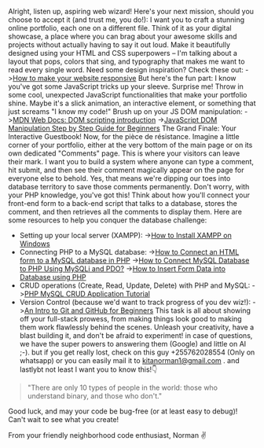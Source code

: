 Alright, listen up, aspiring web wizard!
Here's your next mission, should you choose to accept it (and trust me, you do!): I want you to craft a stunning online portfolio, each one on a different file. Think of it as your digital showcase, a place where you can brag about your awesome skills and projects without actually having to say it out loud. Make it beautifully designed using your HTML and CSS superpowers – I'm talking about a layout that pops, colors that sing, and typography that makes me want to read every single word.
Need some design inspiration? Check these out:
->[How to make your website responsive](https://developer.mozilla.org/en-US/docs/Learn_web_development/Core/CSS_layout/Responsive_Design)
But here's the fun part: I know you've got some JavaScript tricks up your sleeve. Surprise me! Throw in some cool, unexpected JavaScript functionalities that make your portfolio shine. Maybe it's a slick animation, an interactive element, or something that just screams "I know my code!"
Brush up on your JS DOM manipulation:
->[MDN Web Docs: DOM scripting introduction](https://developer.mozilla.org/en-US/docs/Learn_web_development/Core/Scripting/DOM_scripting)
->[JavaScript DOM Manipulation Step by Step Guide for Beginners](https://medium.com/@kaklotarrahul79/master-javascript-dom-manipulation-step-by-step-guide-for-beginners-b1e07616f319)
The Grand Finale: Your Interactive Guestbook!
Now, for the pièce de résistance. Imagine a little corner of your portfolio, either at the very bottom of the main page or on its own dedicated "Comments" page. This is where your visitors can leave their mark. I want you to build a system where anyone can type a comment, hit submit, and then see their comment magically appear on the page for everyone else to behold.
Yes, that means we're dipping our toes into database territory to save those comments permanently. Don't worry, with your PHP knowledge, you've got this! Think about how you'll connect your front-end form to a back-end script that talks to a database, stores the comment, and then retrieves all the comments to display them.
Here are some resources to help you conquer the database challenge:
 * Setting up your local server (XAMPP):
   ->[How to Install XAMPP on Windows](https://www.geeksforgeeks.org/installation-guide/how-to-install-xampp-on-windows/)
 * Connecting PHP to a MySQL database:
   ->[How to Connect an HTML form to a MySQL database in PHP](https://www.educative.io/answers/how-to-connect-an-html-form-to-a-mysql-database-in-php)
   ->[How to Connect MySQL Database to PHP Using MySQLi and PDO?](https://www.cloudways.com/blog/connect-mysql-with-php/)
   ->[How to Insert Form Data into Database using PHP](https://www.geeksforGeeks.org/php/how-to-insert-form-data-into-database-using-php/)
 * CRUD operations (Create, Read, Update, Delete) with PHP and MySQL:
   ->[PHP MySQL CRUD Application Tutorial](https://www.tutorialrepublic.com/php-tutorial/php-mysql-crud-application.php)
 * Version Control (because we'd want to track progress of you dev wiz!):
   ->[An Intro to Git and GitHub for Beginners](https://product.hubspot.com/blog/git-and-github-tutorial-for-beginners)
This task is all about showing off your full-stack prowess, from making things look good to making them work flawlessly behind the scenes. Unleash your creativity, have a blast building it, and don't be afraid to experiment! in case of questions, we have the super powers to answering them (Google) and little on AI ;-). but if you get really lost, check on this guy +255762028554 (Only on whatsapp) or you can easily mail it to kitanorman1@gmail.com . and lastlybt not least I want you to know this!👇
> "There are only 10 types of people in the world: those who understand binary, and those who don't."


Good luck, and may your code be bug-free (or at least easy to debug)! Can't wait to see what you create!

From your friendly neighborhood code enthusiast,
Norman ✌
